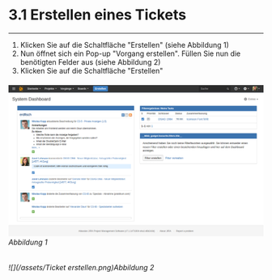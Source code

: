 # 3.1 Erstellen eines Tickets

---

1. Klicken Sie auf die Schaltfläche "Erstellen" \(siehe Abbildung 1\)
2. Nun öffnet sich ein Pop-up "Vorgang erstellen". Füllen Sie nun die benötigten Felder aus \(siehe Abbildung 2\)
3. Klicken Sie auf die Schaltfläche "Erstellen"

###### ![](/assets/Startseite.png)_Abbildung 1_

###### ![](/assets/Ticket erstellen.png)_Abbildung 2_



